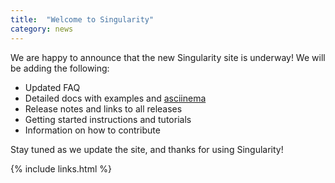 ```yaml
---
title:  "Welcome to Singularity"
category: news
---
```


We are happy to announce that the new Singularity site is underway! We will be adding the following:

- Updated FAQ
- Detailed docs with examples and <a href="https://asciinema.org" target="_blank">asciinema</a>
- Release notes and links to all releases
- Getting started instructions and tutorials
- Information on how to contribute

Stay tuned as we update the site, and thanks for using Singularity!

{% include links.html %}
